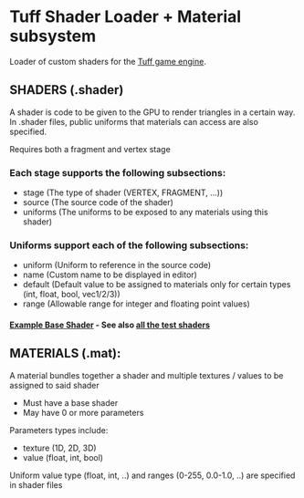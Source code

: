 # Tuff Shader Loader + Material subsystem
Loader of custom shaders for the [Tuff game engine](https://github.com/Vespidian/GameFramework).

## SHADERS (.shader)
A shader is code to be given to the GPU to render triangles in a certain way.
In .shader files, public uniforms that materials can access are also specified.

Requires both a fragment and vertex stage

### Each stage supports the following subsections:
- stage 	(The type of shader (VERTEX, FRAGMENT, ...))
- source 	(The source code of the shader)
- uniforms	(The uniforms to be exposed to any materials using this shader)

### Uniforms support each of the following subsections:
- uniform	(Uniform to reference in the source code)
- name		(Custom name to be displayed in editor)
- default	(Default value to be assigned to materials only for certain types (int, float, bool, vec1/2/3))
- range		(Allowable range for integer and floating point values)

#### [Example Base Shader](assets/default.shader) - See also [all the test shaders](assets/)


## MATERIALS (.mat):
A material bundles together a shader and multiple textures / values to be assigned to said shader

- Must have a base shader
- May have 0 or more parameters

Parameters types include:
- texture 	(1D, 2D, 3D)
- value 	(float, int, bool)

Uniform value type (float, int, ..) and ranges (0-255, 0.0-1.0, ..) are specified in shader files
